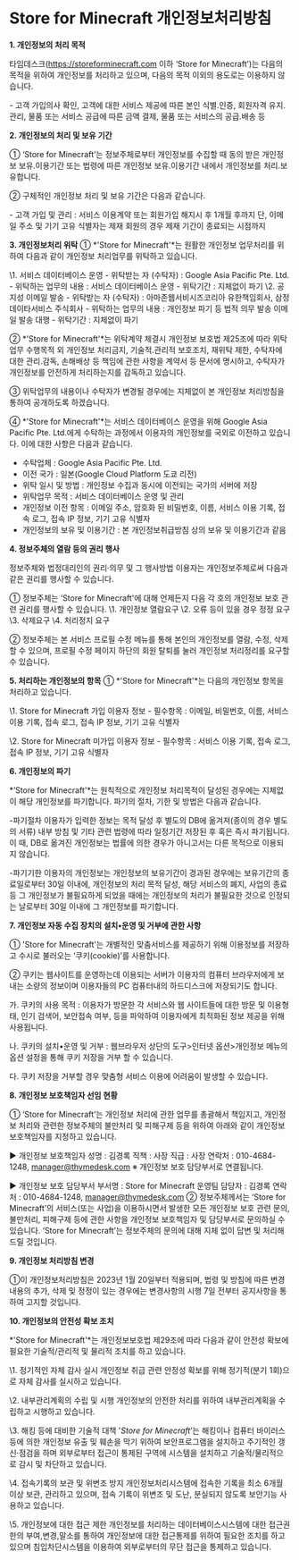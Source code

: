 ﻿# Store for Minecraft 개인정보처리방침

**1. 개인정보의 처리 목적** 

타임데스크(https://storeforminecraft.com 이하 ‘Store for Minecraft’)는 다음의 목적을 위하여 개인정보를 처리하고 있으며, 다음의 목적 이외의 용도로는 이용하지 않습니다.

\- 고객 가입의사 확인, 고객에 대한 서비스 제공에 따른 본인 식별.인증, 회원자격 유지.관리, 물품 또는 서비스 공급에 따른 금액 결제, 물품 또는 서비스의 공급.배송 등





**2. 개인정보의 처리 및 보유 기간**

① ‘Store for Minecraft’는 정보주체로부터 개인정보를 수집할 때 동의 받은 개인정보 보유․이용기간 또는 법령에 따른 개인정보 보유․이용기간 내에서 개인정보를 처리․보유합니다.



② 구체적인 개인정보 처리 및 보유 기간은 다음과 같습니다.

\- 고객 가입 및 관리 : 서비스 이용계약 또는 회원가입 해지시 후 1개월 후까지 단, 이메일 주소 및 기기 고유 식별자는 제재 회원의 경우 제재 기간이 종료되는 시점까지




**3. 개인정보처리 위탁**
 ① *'Store for Minecraft'*는 원활한 개인정보 업무처리를 위하여 다음과 같이 개인정보 처리업무를 위탁하고 있습니다.

\1. 서비스 데이터베이스 운영
 \- 위탁받는 자 (수탁자) : Google Asia Pacific Pte. Ltd.
 \- 위탁하는 업무의 내용 : 서비스 데이터베이스 운영
 \- 위탁기간 : 지체없이 파기
\2. 공지성 이메일 발송
 \- 위탁받는 자 (수탁자) : 아마존웹서비시즈코리아 유한책임회사, 삼정데이타서비스 주식회사
 \- 위탁하는 업무의 내용 : 개인정보 파기 등 법적 의무 발송 이메일 발송 대행
 \- 위탁기간 : 지체없이 파기




② *'Store for Minecraft'*는 위탁계약 체결시 개인정보 보호법 제25조에 따라 위탁업무 수행목적 외 개인정보 처리금지, 기술적․관리적 보호조치, 재위탁 제한, 수탁자에 대한 관리․감독, 손해배상 등 책임에 관한 사항을 계약서 등 문서에 명시하고, 수탁자가 개인정보를 안전하게 처리하는지를 감독하고 있습니다.



③ 위탁업무의 내용이나 수탁자가 변경될 경우에는 지체없이 본 개인정보 처리방침을 통하여 공개하도록 하겠습니다.


④ *'Store for Minecraft'*는 서비스 데이터베이스 운영을 위해 Google Asia Pacific Pte. Ltd.에게 수탁하는 과정에서 이용자의 개인정보를 국외로 이전하고 있습니다. 이에 대한 사항은 다음과 같습니다.

 - 수탁업체 : Google Asia Pacific Pte. Ltd.
 - 이전 국가 : 일본(Google Cloud Platform 도쿄 리전)
 - 위탁 일시 및 방법 : 개인정보 수집과 동시에 이전되는 국가의 서버에 저장
 - 위탁업무 목적 : 서비스 데이터베이스 운영 및 관리
 - 개인정보 이전 항목 : 이메일 주소, 암호화 된 비밀번호, 이름, 서비스 이용 기록, 접속 로그, 접속 IP 정보, 기기 고유 식별자
 - 개인정보의 보유 및 이용기간 : 본 개인정보취급방침 상의 보유 및 이용기간과 같음





**4. 정보주체의 열람 등의 권리 행사**

정보주체와 법정대리인의 권리·의무 및 그 행사방법 이용자는 개인정보주체로써 다음과 같은 권리를 행사할 수 있습니다.

① 정보주체는 ‘Store for Minecraft'에 대해 언제든지 다음 각 호의 개인정보 보호 관련 권리를 행사할 수 있습니다.
 \1. 개인정보 열람요구
 \2. 오류 등이 있을 경우 정정 요구
 \3. 삭제요구
 \4. 처리정지 요구
 
② 정보주체는 본 서비스 프로필 수정 메뉴를 통해 본인의 개인정보를 열람, 수정, 삭제할 수 있으며, 프로필 수정 페이지 하단의 회원 탈퇴를 눌러 개인정보 처리정리를 요구할 수 있습니다.





**5. 처리하는 개인정보의 항목**
 ① *'Store for Minecraft'*는 다음의 개인정보 항목을 처리하고 있습니다.

\1. Store for Minecraft 가입 이용자 정보
 \- 필수항목 : 이메일, 비밀번호, 이름, 서비스 이용 기록, 접속 로그, 접속 IP 정보, 기기 고유 식별자



\2. Store for Minecraft 미가입 이용자 정보
 \- 필수항목 : 서비스 이용 기록, 접속 로그, 접속 IP 정보, 기기 고유 식별자





**6. 개인정보의 파기**

*‘Store for Minecraft'*는 원칙적으로 개인정보 처리목적이 달성된 경우에는 지체없이 해당 개인정보를 파기합니다. 파기의 절차, 기한 및 방법은 다음과 같습니다.



-파기절차
 이용자가 입력한 정보는 목적 달성 후 별도의 DB에 옮겨져(종이의 경우 별도의 서류) 내부 방침 및 기타 관련 법령에 따라 일정기간 저장된 후 혹은 즉시 파기됩니다. 이 때, DB로 옮겨진 개인정보는 법률에 의한 경우가 아니고서는 다른 목적으로 이용되지 않습니다.

 -파기기한
 이용자의 개인정보는 개인정보의 보유기간이 경과된 경우에는 보유기간의 종료일로부터 30일 이내에, 개인정보의 처리 목적 달성, 해당 서비스의 폐지, 사업의 종료 등 그 개인정보가 불필요하게 되었을 때에는 개인정보의 처리가 불필요한 것으로 인정되는 날로부터 30일 이내에 그 개인정보를 파기합니다.





**7. 개인정보 자동 수집 장치의 설치•운영 및 거부에 관한 사항**

① 'Store for Minecraft'는 개별적인 맞춤서비스를 제공하기 위해 이용정보를 저장하고 수시로 불러오는 ‘쿠키(cookie)’를 사용합니다. 



② 쿠키는 웹사이트를 운영하는데 이용되는 서버가 이용자의 컴퓨터 브라우저에게 보내는 소량의 정보이며 이용자들의 PC 컴퓨터내의 하드디스크에 저장되기도 합니다. 

 가. 쿠키의 사용 목적 : 이용자가 방문한 각 서비스와 웹 사이트들에 대한 방문 및 이용형태, 인기 검색어, 보안접속 여부, 등을 파악하여 이용자에게 최적화된 정보 제공을 위해 사용됩니다.

 나. 쿠키의 설치•운영 및 거부 : 웹브라우저 상단의 도구>인터넷 옵션>개인정보 메뉴의 옵션 설정을 통해 쿠키 저장을 거부 할 수 있습니다. 

 다. 쿠키 저장을 거부할 경우 맞춤형 서비스 이용에 어려움이 발생할 수 있습니다.

 

**8. 개인정보 보호책임자 선임 현황**

① ‘Store for Minecraft’는 개인정보 처리에 관한 업무를 총괄해서 책임지고, 개인정보 처리와 관련한 정보주체의 불만처리 및 피해구제 등을 위하여 아래와 같이 개인정보 보호책임자를 지정하고 있습니다.

 ▶ 개인정보 보호책임자 
 성명 : 김경록
 직책 : 사장
 직급 : 사장
 연락처 : 010-4684-1248, manager@thymedesk.com
 ※ 개인정보 보호 담당부서로 연결됩니다.

 ▶ 개인정보 보호 담당부서
 부서명 : Store for Minecraft 운영팀
 담당자 : 김경록
 연락처 : 010-4684-1248, manager@thymedesk.com
 ② 정보주체께서는 ‘Store for Minecraft’의 서비스(또는 사업)을 이용하시면서 발생한 모든 개인정보 보호 관련 문의, 불만처리, 피해구제 등에 관한 사항을 개인정보 보호책임자 및 담당부서로 문의하실 수 있습니다. ‘Store for Minecraft’는 정보주체의 문의에 대해 지체 없이 답변 및 처리해드릴 것입니다.





**9. 개인정보 처리방침 변경** 

①이 개인정보처리방침은 2023년 1월 20일부터 적용되며, 법령 및 방침에 따른 변경내용의 추가, 삭제 및 정정이 있는 경우에는 변경사항의 시행 7일 전부터 공지사항을 통하여 고지할 것입니다.





**10. 개인정보의 안전성 확보 조치** 

*'Store for Minecraft'*는 개인정보보호법 제29조에 따라 다음과 같이 안전성 확보에 필요한 기술적/관리적 및 물리적 조치를 하고 있습니다.

\1. 정기적인 자체 감사 실시
 개인정보 취급 관련 안정성 확보를 위해 정기적(분기 1회)으로 자체 감사를 실시하고 있습니다.

 \2. 내부관리계획의 수립 및 시행
 개인정보의 안전한 처리를 위하여 내부관리계획을 수립하고 시행하고 있습니다.

 \3. 해킹 등에 대비한 기술적 대책
 '*Store for Minecraft*’는 해킹이나 컴퓨터 바이러스 등에 의한 개인정보 유출 및 훼손을 막기 위하여 보안프로그램을 설치하고 주기적인 갱신·점검을 하며 외부로부터 접근이 통제된 구역에 시스템을 설치하고 기술적/물리적으로 감시 및 차단하고 있습니다.

 \4. 접속기록의 보관 및 위변조 방지
 개인정보처리시스템에 접속한 기록을 최소 6개월 이상 보관, 관리하고 있으며, 접속 기록이 위변조 및 도난, 분실되지 않도록 보안기능 사용하고 있습니다.

 \5. 개인정보에 대한 접근 제한
 개인정보를 처리하는 데이터베이스시스템에 대한 접근권한의 부여,변경,말소를 통하여 개인정보에 대한 접근통제를 위하여 필요한 조치를 하고 있으며 침입차단시스템을 이용하여 외부로부터의 무단 접근을 통제하고 있습니다.
